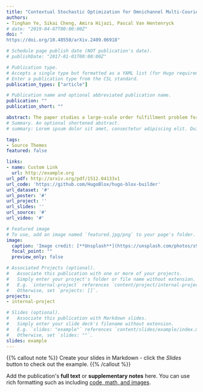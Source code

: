 ```yaml
---
title: "Contextual Stochastic Optimization for Omnichannel Multi-Courier Order Fulfillment Under Delivery Time Uncertainty"
authors: 
- Tinghan Ye, Sikai Cheng, Amira Hijazi, Pascal Van Hentenryck
# date: "2019-04-07T00:00:00Z"
doi: "
https://doi.org/10.48550/arXiv.2409.06918"

# Schedule page publish date (NOT publication's date).
# publishDate: "2017-01-01T00:00:00Z"

# Publication type.
# Accepts a single type but formatted as a YAML list (for Hugo requirements).
# Enter a publication type from the CSL standard.
publication_types: ["article"]

# Publication name and optional abbreviated publication name.
publication: ""
publication_short: ""

abstract: The paper studies a large-scale order fulfillment problem for a leading e-commerce company in the United States. The challenge involves selecting fulfillment centers and shipping carriers with observational data only to efficiently process orders from a vast network of physical stores and warehouses. The company's current practice relies on heuristic rules that choose the cheapest fulfillment and shipping options for each unit, without considering opportunities for batching items or the reliability of carriers in meeting expected delivery dates. The paper develops a data-driven Contextual Stochastic Optimization (CSO) framework that integrates distributional forecasts of delivery time deviations with stochastic and robust order fulfillment optimization models. The framework optimizes the selection of fulfillment centers and carriers, accounting for item consolidation and delivery time uncertainty. Validated on a real-world data set containing tens of thousands of products, each with hundreds of fulfillment options, the proposed CSO framework significantly enhances the accuracy of meeting customer-expected delivery dates compared to current practices. It provides a flexible balance between reducing fulfillment costs and managing delivery time deviation risks, emphasizing the importance of contextual information and distributional forecasts in order fulfillment. This is the first paper that studies the omnichannel multi-courier order fulfillment problem with delivery time uncertainty through the lens of contextual optimization, fusing machine learning and optimization.
# Summary. An optional shortened abstract.
# summary: Lorem ipsum dolor sit amet, consectetur adipiscing elit. Duis posuere tellus ac convallis placerat. Proin tincidunt magna sed ex sollicitudin condimentum.

tags:
- Source Themes
featured: false

links:
- name: Custom Link
  url: http://example.org
url_pdf: http://arxiv.org/pdf/1512.04133v1
url_code: 'https://github.com/HugoBlox/hugo-blox-builder'
url_dataset: '#'
url_poster: '#'
url_project: ''
url_slides: ''
url_source: '#'
url_video: '#'

# Featured image
# To use, add an image named `featured.jpg/png` to your page's folder. 
image:
  caption: 'Image credit: [**Unsplash**](https://unsplash.com/photos/s9CC2SKySJM)'
  focal_point: ""
  preview_only: false

# Associated Projects (optional).
#   Associate this publication with one or more of your projects.
#   Simply enter your project's folder or file name without extension.
#   E.g. `internal-project` references `content/project/internal-project/index.md`.
#   Otherwise, set `projects: []`.
projects:
- internal-project

# Slides (optional).
#   Associate this publication with Markdown slides.
#   Simply enter your slide deck's filename without extension.
#   E.g. `slides: "example"` references `content/slides/example/index.md`.
#   Otherwise, set `slides: ""`.
slides: example
---
```


{{% callout note %}}
Create your slides in Markdown - click the *Slides* button to check out the example.
{{% /callout %}}

Add the publication's **full text** or **supplementary notes** here. You can use rich formatting such as including [code, math, and images](https://docs.hugoblox.com/content/writing-markdown-latex/).
